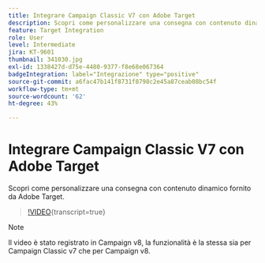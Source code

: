 ```yaml
---
title: Integrare Campaign Classic V7 con Adobe Target
description: Scopri come personalizzare una consegna con contenuto dinamico fornito da Adobe Target.
feature: Target Integration
role: User
level: Intermediate
jira: KT-9601
thumbnail: 341030.jpg
exl-id: 1338427d-d75e-4480-9377-f8e68e067364
badgeIntegration: label="Integrazione" type="positive"
source-git-commit: a6fac47b141f8731f8798c2e45a87ceab08bc54f
workflow-type: tm+mt
source-wordcount: '62'
ht-degree: 43%

---
```


# Integrare Campaign Classic V7 con Adobe Target

Scopri come personalizzare una consegna con contenuto dinamico fornito da Adobe Target.

>[!VIDEO](https://video.tv.adobe.com/v/3453265?quality=12&learn=on&captions=ita){transcript=true}

>[!NOTE]
> Il video è stato registrato in Campaign v8, la funzionalità è la stessa sia per Campaign Classic v7 che per Campaign v8.
